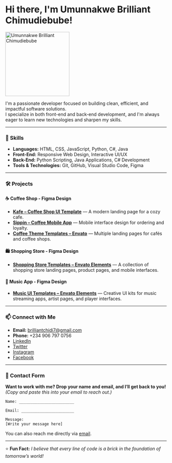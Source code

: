 # Hi there, I'm Umunnakwe Brilliant Chimudiebube!

<img src="https://github.com/brilliant250591/brilliant250591/blob/main/your-photo.jpg" width="200" alt="Umunnakwe Brilliant Chimudiebube" />

I'm a passionate developer focused on building clean, efficient, and impactful software solutions.  
I specialize in both front-end and back-end development, and I'm always eager to learn new technologies and sharpen my skills.

---

### 🚀 Skills
- **Languages:** HTML, CSS, JavaScript, Python, C#, Java
- **Front-End:** Responsive Web Design, Interactive UI/UX
- **Back-End:** Python Scripting, Java Applications, C# Development
- **Tools & Technologies:** Git, GitHub, Visual Studio Code, Figma

---

### 🛠️ Projects

#### ☕ Coffee Shop - Figma Design
- **[Kafe – Coffee Shop UI Template](https://themeforest.net/category/ui-templates/figma?term=coffee+shop)** — A modern landing page for a cozy cafe.
- **[Sippin – Coffee Mobile App](https://themeforest.net/category/ui-templates/figma?term=coffee+shop)** — Mobile interface design for ordering and loyalty.
- **[Coffee Theme Templates – Envato](https://elements.envato.com/graphic-templates/coffee%2Blanding%2Bpage/compatible-with-figma)** — Multiple landing pages for cafés and coffee shops.

#### 🛍️ Shopping Store - Figma Design
- **[Shopping Store Templates – Envato Elements](https://elements.envato.com/graphic-templates/shopping/compatible-with-figma)** — A collection of shopping store landing pages, product pages, and mobile interfaces.

#### 🎵 Music App - Figma Design
- **[Music UI Templates – Envato Elements](https://elements.envato.com/graphic-templates/music/compatible-with-figma)** — Creative UI kits for music streaming apps, artist pages, and player interfaces.

---

### 📫 Connect with Me
- **Email:** brilliantchidi7@gmail.com  
- **Phone:** +234 906 797 0756  
- [LinkedIn](#)  
- [Twitter](#)  
- [Instagram](#)  
- [Facebook](#)

---

### 📝 Contact Form

**Want to work with me? Drop your name and email, and I’ll get back to you!**  
*(Copy and paste this into your email to reach out.)*

```
Name: ________________________

Email: _______________________

Message:
[Write your message here]
```

You can also reach me directly via [email](mailto:brilliantchidi7@gmail.com).

---

⭐ **Fun Fact:** *I believe that every line of code is a brick in the foundation of tomorrow’s world!*
